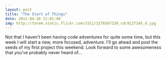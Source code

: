 ```yaml
---
layout: post
title: "The Start of Things"
date: 2011-04-28 21:01:00
img: http://farm4.static.flickr.com/3311/3276567239_cdc912f145_d.jpg
---
```


Not that I haven&#8217;t been having code adventures for quite some time, but this week I will start a new, more focused, adventure. I&#8217;ll go ahead and post the seeds of my first project this weekend. Look forward to some awesomeness that you&#8217;ve probably never heard of&#8230;
